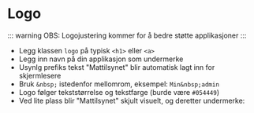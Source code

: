 # Logo <mark data-badge="Alfa"></mark>

::: warning OBS:
  Logojustering kommer for å bedre støtte applikasjoner
:::

- Legg klassen `logo` på typisk `<h1>` eller `<a>`
- Legg inn navn på din applikasjon som undermerke
- Usynlg prefiks tekst "Mattilsynet" blir automatisk lagt inn for skjermlesere
- Bruk `&nbsp;` istedenfor mellomrom, eksempel: `Min&nbsp;admin`
- Logo følger tekststørrelse og tekstfarge (burde være `#054449`)
- Ved lite plass blir "Mattilsynet" skjult visuelt, og deretter undermerke:

<pre hidden>
<h1 class="styles.logo"></h1>
<a class="styles.logo" href="/">
  Undermerke
</a>

<div class="demo-resize">
  <h1 class="styles.logo">Resize&nbsp;Demo</h1>
</div>
</pre>
<Story stacked />